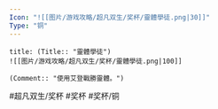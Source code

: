 ```yaml
---
Icon: "![[图片/游戏攻略/超凡双生/奖杯/靈體學徒.png|30]]"
Type: "铜"
---
```

```ad-common-bronze-trophy
title: (Title:: "靈體學徒")
![[图片/游戏攻略/超凡双生/奖杯/靈體學徒.png|100]]

(Comment:: "使用艾登戰勝靈體。")
```

#超凡双生/奖杯 #奖杯 #奖杯/铜
